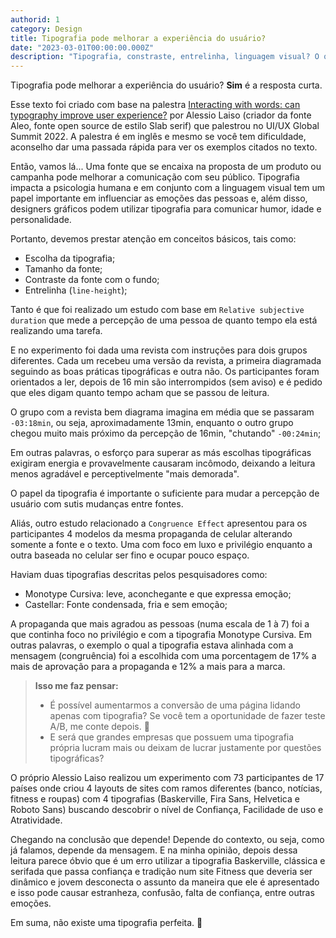 ```yaml
---
authorid: 1
category: Design
title: Tipografia pode melhorar a experiência do usuário?
date: "2023-03-01T00:00:00.000Z"
description: "Tipografia, constraste, entrelinha, linguagem visual? O que é isso, um filme?"
---
```


Tipografia pode melhorar a experiência do usuário? **Sim** é a resposta curta.

Esse texto foi criado com base na palestra [Interacting with words: can typography improve user experience?](https://www.youtube.com/watch?v=ixaAU9GzdCM&list=PLnQIVBzL8WX6SbHTORhhRYzCNZLxzLhvv&index=1&t=3053s) por Alessio Laiso (criador da fonte Aleo, fonte open source de estilo Slab serif) que palestrou no UI/UX Global Summit 2022. A palestra é em inglês e mesmo se você tem dificuldade, aconselho dar uma passada rápida para ver os exemplos citados no texto.

Então, vamos lá... Uma fonte que se encaixa na proposta de um produto ou campanha pode melhorar a comunicação com seu público. Tipografia impacta a psicologia humana e em conjunto com a linguagem visual tem um papel importante em influenciar as emoções das pessoas e, além disso, designers gráficos podem utilizar tipografia para comunicar humor, idade e personalidade.

Portanto, devemos prestar atenção em conceitos básicos, tais como:

- Escolha da tipografia;
- Tamanho da fonte;
- Contraste da fonte com o fundo;
- Entrelinha (`line-height`);

Tanto é que foi realizado um estudo com base em `Relative subjective duration` que mede a percepção de uma pessoa de quanto tempo ela está realizando uma tarefa.

E no experimento foi dada uma revista com instruções para dois grupos diferentes. Cada um recebeu uma versão da revista, a primeira diagramada seguindo as boas práticas tipográficas e outra não. Os participantes foram orientados a ler, depois de 16 min são interrompidos (sem aviso) e é pedido que eles digam quanto tempo acham que se passou de leitura.

O grupo com a revista bem diagrama imagina em média que se passaram `-03:18min`, ou seja, aproximadamente 13min, enquanto o outro grupo chegou muito mais próximo da percepção de 16min, "chutando" `-00:24min`;

Em outras palavras, o esforço para superar as más escolhas tipográficas exigiram energia e provavelmente causaram incômodo, deixando a leitura menos agradável e perceptivelmente "mais demorada".

O papel da tipografia é importante o suficiente para mudar a percepção de usuário com sutis mudanças entre fontes. 

Aliás, outro estudo relacionado a `Congruence Effect` apresentou para os participantes 4 modelos da mesma propaganda de celular alterando somente a fonte e o texto. Uma com foco em luxo e privilégio enquanto a outra baseada no celular ser fino e ocupar pouco espaço.

Haviam duas tipografias descritas pelos pesquisadores como: 
- Monotype Cursiva: leve, aconchegante e que expressa emoção;
- Castellar: Fonte condensada, fria e sem emoção;

A propaganda que mais agradou as pessoas (numa escala de 1 à 7) foi a que continha foco no privilégio e com a tipografia Monotype Cursiva. Em outras palavras, o exemplo o qual a tipografia estava alinhada com a mensagem (congruência) foi a escolhida com uma porcentagem de 17% a mais de aprovação para a propaganda e 12% a mais para a marca.

> **Isso me faz pensar:**  
> - É possível aumentarmos a conversão de uma página lidando apenas com tipografia? Se você tem a oportunidade de fazer teste A/B, me conte depois. 👀  
> - E será que grandes empresas que possuem uma tipografia própria lucram mais ou deixam de lucrar justamente por questões tipográficas?

O próprio Alessio Laiso realizou um experimento com 73 participantes de 17 países onde criou 4 layouts de sites com ramos diferentes (banco, notícias, fitness e roupas) com 4 tipografias (Baskerville, Fira Sans, Helvetica e Roboto Sans) buscando descobrir o nível de Confiança, Facilidade de uso e Atratividade.

Chegando na conclusão que depende! Depende do contexto, ou seja, como já falamos, depende da mensagem. E na minha opinião, depois dessa leitura parece óbvio que é um erro utilizar a tipografia Baskerville, clássica e serifada que passa confiança e tradição num site Fitness que deveria ser dinâmico e jovem desconecta o assunto da maneira que ele é apresentado e isso pode causar estranheza, confusão, falta de confiança, entre outras emoções.

Em suma, não existe uma tipografia perfeita. 🙂
